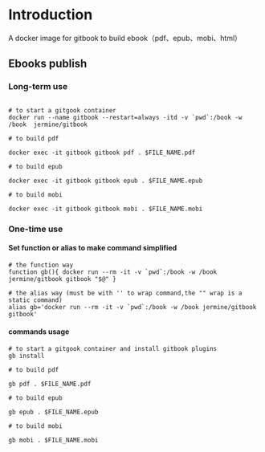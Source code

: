 # Introduction

A docker image for gitbook to build ebook（pdf、epub、mobi、html）

## Ebooks publish

### Long-term use

```

# to start a gitgook container
docker run --name gitbook --restart=always -itd -v `pwd`:/book -w /book  jermine/gitbook 

# to build pdf

docker exec -it gitbook gitbook pdf . $FILE_NAME.pdf

# to build epub

docker exec -it gitbook gitbook epub . $FILE_NAME.epub

# to build mobi

docker exec -it gitbook gitbook mobi . $FILE_NAME.mobi

```

### One-time use

#### Set function or alias to make command simplified

```
# the function way
function gb(){ docker run --rm -it -v `pwd`:/book -w /book jermine/gitbook gitbook "$@" }

# the alias way (must be with '' to wrap command,the "" wrap is a static command)
alias gb='docker run --rm -it -v `pwd`:/book -w /book jermine/gitbook gitbook'
```

#### commands usage

```
# to start a gitgook container and install gitbook plugins
gb install

# to build pdf

gb pdf . $FILE_NAME.pdf

# to build epub

gb epub . $FILE_NAME.epub

# to build mobi

gb mobi . $FILE_NAME.mobi


```
